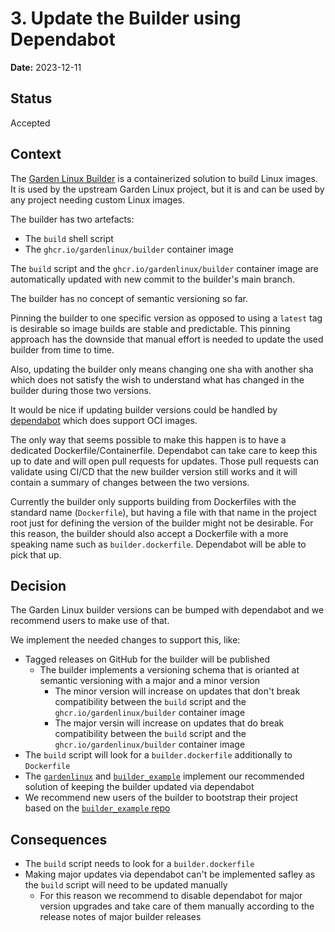 # 3. Update the Builder using Dependabot

**Date:** 2023-12-11

## Status

Accepted

## Context

The [Garden Linux Builder](https://github.com/gardenlinux/builder) is a containerized solution to build Linux images.
It is used by the upstream Garden Linux project, but it is and can be used by any project needing custom Linux images.

The builder has two artefacts:
- The `build` shell script
- The `ghcr.io/gardenlinux/builder` container image

The `build` script and the `ghcr.io/gardenlinux/builder` container image are automatically updated with new commit to the builder's main branch.

The builder has no concept of semantic versioning so far.

Pinning the builder to one specific version as opposed to using a `latest` tag is desirable so image builds are stable and predictable. This pinning approach has the downside that manual effort is needed to update the used builder from time to time.

Also, updating the builder only means changing one sha with another sha which does not satisfy the wish to understand what has changed in the builder during those two versions.

It would be nice if updating builder versions could be handled by [dependabot](https://docs.github.com/en/code-security/dependabot) which does support OCI images.

The only way that seems possible to make this happen is to have a dedicated Dockerfile/Containerfile.
Dependabot can take care to keep this up to date and will open pull requests for updates.
Those pull requests can validate using CI/CD that the new builder version still works and it will contain a summary of changes between the two versions.

Currently the builder only supports building from Dockerfiles with the standard name (`Dockerfile`), but having a file with that name in the project root just for defining the version of the builder might not be desirable.
For this reason, the builder should also accept a Dockerfile with a more speaking name such as `builder.dockerfile`.
Dependabot will be able to pick that up.

## Decision

The Garden Linux builder versions can be bumped with dependabot and we recommend users to make use of that.

We implement the needed changes to support this, like:

- Tagged releases on GitHub for the builder will be published
  - The builder implements a versioning schema that is orianted at semantic versioning with a major and a minor version
    - The minor version will increase on updates that don't break compatibility between the `build` script and the `ghcr.io/gardenlinux/builder` container image
    - The major versin will increase on updates that do break compatibility between the `build` script and the `ghcr.io/gardenlinux/builder` container image
- The `build` script will look for a `builder.dockerfile` additionally to `Dockerfile`
- The [`gardenlinux`](https://github.com/gardenlinux/gardenlinux) and [`builder_example`](https://github.com/gardenlinux/builder_example) implement our recommended solution of keeping the builder updated via dependabot
- We recommend new users of the builder to bootstrap their project based on the [`builder_example` repo](https://github.com/gardenlinux/builder_example)

## Consequences

- The `build` script needs to look for a `builder.dockerfile`
- Making major updates via dependabot can't be implemented safley as the `build` script will need to be updated manually
  - For this reason we recommend to disable dependabot for major version upgrades and take care of them manually according to the release notes of major builder releases

